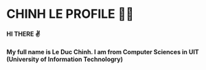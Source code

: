 # **CHINH LE PROFILE** 🙌🙌
#### HI THERE ✌️
#### My full name is Le Duc Chinh. I am from Computer Sciences in UIT (University of Information Technologry)
